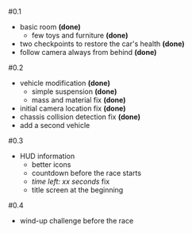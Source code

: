 #0.1
 * basic room **(done)**
 	* few toys and furniture **(done)**
 * two checkpoints to restore the car's health **(done)**
 * follow camera always from behind **(done)**

#0.2
 * vehicle modification **(done)**
 	* simple suspension **(done)**
 	* mass and material fix **(done)**
 * initial camera location fix **(done)**
 * chassis collision detection fix **(done)**
 * add a second vehicle

#0.3
 * HUD information
 	* better icons
 	* countdown before the race starts
 	* _time left: xx seconds_ fix
 	* title screen at the beginning

#0.4
 * wind-up challenge before the race
